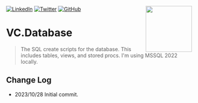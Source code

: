<a href="coderpro.net" target="_blank"><img src="https://coderpro.net/media/g0qlgmoq/coderpro_jump_blue_300w.gif" align="right" width="125" /></a>

[![LinkedIn][linkedin-shield]][linkedin-url]
[![Twitter](https://img.shields.io/twitter/url/https/twitter.com/cloudposse.svg?style=social&label=Follow%20%40coderProNet)](https://twitter.com/coderProNet)
[![GitHub](https://img.shields.io/github/followers/coderpros?label=Follow&style=social)](https://github.com/coderpros)

[linkedin-shield]: https://img.shields.io/badge/-LinkedIn-black.svg?style=flat-square&logo=linkedin&colorB=555
[linkedin-url]: https://linkedin.com/company/coderpros
[twitter-shield]: https://img.shields.io/twitter/follow/coderpronet?style=social
[twitter-follow-url]: https://img.shields.io/twitter/follow/coderpronet?style=social
[github-shield]: https://img.shields.io/github/followers/coderpros?label=Follow&style=social
[github-follow-url]: https://img.shields.io/twitter/follow/coderpronet?style=social

# VC.Database
> The SQL create scripts for the database. This includes tables, views, and stored procs. I'm using MSSQL 2022 locally.

## Change Log
- 2023/10/28 Initial commit.
